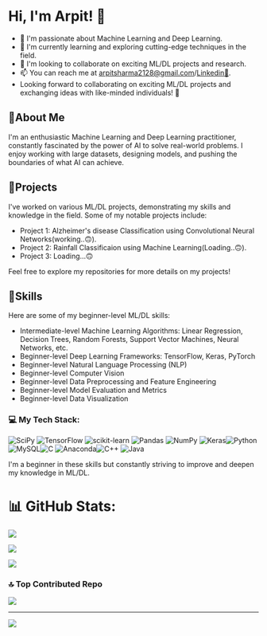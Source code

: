 # Hi, I'm Arpit! 👋

- 🤖 I'm passionate about Machine Learning and Deep Learning.
- 🌱 I'm currently learning and exploring cutting-edge techniques in the field.
- 🤝 I'm looking to collaborate on exciting ML/DL projects and research.
- 📫 You can reach me at arpitsharma2128@gmail.com/[Linkedin🎃](https://www.linkedin.com/in/arpit-sharma-b3a565222/).
- Looking forward to collaborating on exciting ML/DL projects and exchanging ideas with like-minded individuals! 🤝
## 🤖About Me

I'm an enthusiastic Machine Learning and Deep Learning practitioner, constantly fascinated by the power of AI to solve real-world problems. I enjoy working with large datasets, designing models, and pushing the boundaries of what AI can achieve.

## 🚀Projects

I've worked on various ML/DL projects, demonstrating my skills and knowledge in the field. Some of my notable projects include:

- Project 1: Alzheimer's disease Classification using Convolutional Neural Networks(working..🙃).
- Project 2: Rainfall Classificaion using Machine Learning(Loading..🙃).
- Project 3: Loading...🙃 
 
Feel free to explore my repositories for more details on my projects!

## 🔧Skills

Here are some of my beginner-level ML/DL skills:

- Intermediate-level Machine Learning Algorithms: Linear Regression, Decision Trees, Random Forests, Support Vector Machines, Neural Networks, etc.
- Beginner-level Deep Learning Frameworks: TensorFlow, Keras, PyTorch
- Beginner-level Natural Language Processing (NLP)
- Beginner-level Computer Vision
- Beginner-level Data Preprocessing and Feature Engineering
- Beginner-level Model Evaluation and Metrics
- Beginner-level Data Visualization


### 💻 My Tech Stack:
![SciPy](https://img.shields.io/badge/SciPy-%230C55A5.svg?style=flat&logo=scipy&logoColor=%white) ![TensorFlow](https://img.shields.io/badge/TensorFlow-%23FF6F00.svg?style=flat&logo=TensorFlow&logoColor=white) ![scikit-learn](https://img.shields.io/badge/scikit--learn-%23F7931E.svg?style=flat&logo=scikit-learn&logoColor=white) ![Pandas](https://img.shields.io/badge/pandas-%23150458.svg?style=flat&logo=pandas&logoColor=white) ![NumPy](https://img.shields.io/badge/numpy-%23013243.svg?style=flat&logo=numpy&logoColor=white) ![Keras](https://img.shields.io/badge/Keras-%23D00000.svg?style=flat&logo=Keras&logoColor=white)![Python](https://img.shields.io/badge/python-3670A0?style=flat&logo=python&logoColor=ffdd54) ![MySQL](https://img.shields.io/badge/mysql-%2300f.svg?style=flat&logo=mysql&logoColor=white)![C](https://img.shields.io/badge/c-%2300599C.svg?style=flat&logo=c&logoColor=white) ![Anaconda](https://img.shields.io/badge/Anaconda-%2344A833.svg?style=flat&logo=anaconda&logoColor=white)![C++](https://img.shields.io/badge/c++-%2300599C.svg?style=flat&logo=c%2B%2B&logoColor=white) ![Java](https://img.shields.io/badge/java-%23ED8B00.svg?style=flat&logo=java&logoColor=white)

I'm a beginner in these skills but constantly striving to improve and deepen my knowledge in ML/DL.

# 📊 GitHub Stats:

![](https://github-readme-stats.vercel.app/api?username=ARPIT2128&theme=gotham&hide_border=true&include_all_commits=true&count_private=true)<br/>

![](https://github-readme-streak-stats.herokuapp.com/?user=ARPIT2128&theme=gotham&hide_border=true)<br/>

![](https://github-readme-stats.vercel.app/api/top-langs/?username=ARPIT2128&theme=gotham&hide_border=true&include_all_commits=true&count_private=true&layout=compact)

### 🔝 Top Contributed Repo

![](https://github-contributor-stats.vercel.app/api?username=ARPIT2128&limit=5&theme=tokyonight&combine_all_yearly_contributions=true)

---

[![](https://visitcount.itsvg.in/api?id=ARPIT2128&icon=5&color=6)](https://visitcount.itsvg.in)

<!-- Proudly created with GPRM ( https://gprm.itsvg.in ) -->
